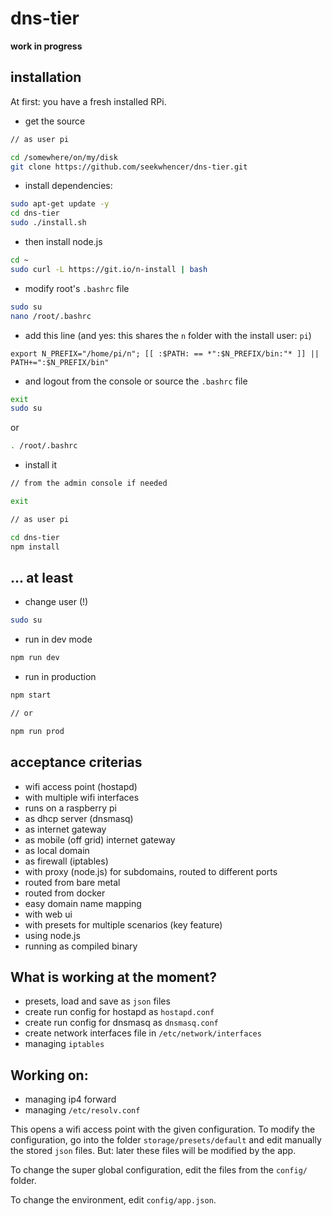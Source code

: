 # dns-tier

**work in progress**

## installation

At first: you have a fresh installed RPi.

- get the source
```bash
// as user pi

cd /somewhere/on/my/disk
git clone https://github.com/seekwhencer/dns-tier.git
```
- install dependencies:
```bash
sudo apt-get update -y
cd dns-tier
sudo ./install.sh
```

- then install node.js
```bash
cd ~
sudo curl -L https://git.io/n-install | bash
```

- modify root's `.bashrc` file
```bash
sudo su
nano /root/.bashrc
```

- add this line (and yes: this shares the `n` folder with the install user: `pi`)
```
export N_PREFIX="/home/pi/n"; [[ :$PATH: == *":$N_PREFIX/bin:"* ]] || PATH+=":$N_PREFIX/bin"
```

- and logout from the console or source the `.bashrc` file
```bash
exit
sudo su
```
or
```bash
. /root/.bashrc
```
- install it
```bash
// from the admin console if needed

exit
```

```bash
// as user pi

cd dns-tier
npm install
```
## ... at least

- change user (!)
```bash
sudo su
```
- run in dev mode
```bash
npm run dev
```

- run in production
```bash
npm start 

// or

npm run prod
```

## acceptance criterias

- wifi access point (hostapd)
- with multiple wifi interfaces
- runs on a raspberry pi
- as dhcp server (dnsmasq)
- as internet gateway
- as mobile (off grid) internet gateway
- as local domain
- as firewall (iptables)
- with proxy (node.js) for subdomains, routed to different ports
- routed from bare metal
- routed from docker
- easy domain name mapping
- with web ui
- with presets for multiple scenarios (key feature)
- using node.js
- running as compiled binary

## What is working at the moment?

- presets, load and save as `json` files
- create run config for hostapd as `hostapd.conf`
- create run config for dnsmasq as `dnsmasq.conf`
- create network interfaces file in `/etc/network/interfaces`
- managing `iptables`

## Working on:
- managing ip4 forward
- managing `/etc/resolv.conf`

This opens a wifi access point with the given configuration.
To modify the configuration, go into the folder `storage/presets/default` and edit manually the stored `json` files.
But: later these files will be modified by the app.  
 
To change the super global configuration, edit the files from the `config/` folder.  
 
To change the environment, edit `config/app.json`.